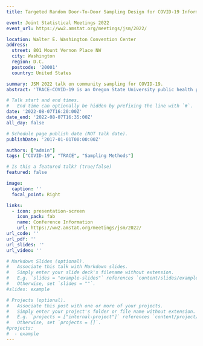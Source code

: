 ```yaml
---
title: Targeted Random Door-To-Door Sampling Design for COVID-19 Informed by Community Wastewater

event: Joint Statistical Meetings 2022
event_url: https://ww2.amstat.org/meetings/jsm/2022/

location: Walter E. Washington Convention Center
address:
  street: 801 Mount Vernon Place NW
  city: Washington
  region: D.C.
  postcode: '20001'
  country: United States

summary: JSM 2022 talk on community sampling for COVID-19.
abstract: 'TRACE-COVID-19 is an Oregon State University public health project designed to gather information about the presence of SARS-CoV-2, the virus that causes COVID-19, in communities. TRACE (Team-based Rapid Assessment of community-level Coronavirus Epidemics) uses random sampling to understand the prevalence of the virus, rather than using clinically reported cases which are subject to biases. In this talk, we provide an overview of a targeted random door-to-door sampling method informed by community wastewater measurements we developed that was implemented in two communities in Oregon in 2021. The sampling design is a three-stage design with strata informed by microsewershed boundaries, clusters corresponding to one or more adjacent census blocks selected with probability proportional to size, and systematic sampling of housing units within clusters. The details of the design, data requirements for implementation, design-based analysis strategies, and results will be discussed. This design is intended to allow the allocation of field teams collecting nasal swabs such that an unbiased prevalence estimate can be obtained while attempting to discover positive individuals.'

# Talk start and end times.
#   End time can optionally be hidden by prefixing the line with `#`.
date: '2022-08-07T16:20:00Z'
date_end: '2022-08-07T16:35:00Z'
all_day: false

# Schedule page publish date (NOT talk date).
publishDate: '2017-01-01T00:00:00Z'

authors: ["admin"]
tags: ["COVID-19", "TRACE", "Sampling Methods"]

# Is this a featured talk? (true/false)
featured: false

image:
  caption: ''
  focal_point: Right

links:
  - icon: presentation-screen
    icon_pack: fab
    name: Conference Information
    url: https://ww2.amstat.org/meetings/jsm/2022/
url_code: ''
url_pdf: ''
url_slides: ''
url_video: ''

# Markdown Slides (optional).
#   Associate this talk with Markdown slides.
#   Simply enter your slide deck's filename without extension.
#   E.g. `slides = "example-slides"` references `content/slides/example-slides.md`.
#   Otherwise, set `slides = ""`.
#slides: example

# Projects (optional).
#   Associate this post with one or more of your projects.
#   Simply enter your project's folder or file name without extension.
#   E.g. `projects = ["internal-project"]` references `content/project/deep-learning/index.md`.
#   Otherwise, set `projects = []`.
#projects:
#  - example
---
```

